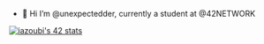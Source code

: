 - 👋 Hi I’m @unexpectedder, currently a student at @42NETWORK

[![iazoubi's 42 stats](https://badge.mediaplus.ma/greenbinary/iazoubi)](https://github.com/oakoudad/badge42)
